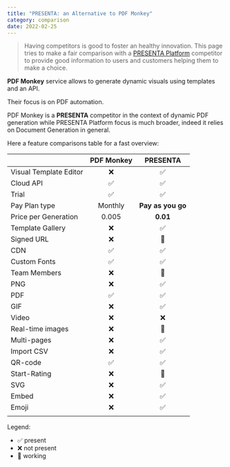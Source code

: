 ```yaml
---
title: "PRESENTA: an Alternative to PDF Monkey"
category: comparison
date: 2022-02-25
---
```


> Having competitors is good to foster an healthy innovation. This page tries to make a fair comparison with a [PRESENTA Platform](/) competitor to provide good information to users and customers helping them to make a choice.

**PDF Monkey** service allows to generate dynamic visuals using templates and an API.

Their focus is on PDF automation.

PDF Monkey is a **PRESENTA** competitor in the context of dynamic PDF generation while PRESENTA Platform focus is much broader, indeed it relies on Document Generation in general.

Here a feature comparisons table for a fast overview:

|                        | PDF Monkey |     PRESENTA      |
| :--------------------- | :--------: | :---------------: |
| Visual Template Editor |     ❌      |         ✅         |
| Cloud API              |     ✅      |         ✅         |
| Trial                  |     ✅      |         ✅         |
| Pay Plan type          |  Monthly   | **Pay as you go** |
| Price per Generation   |   0.005    |     **0.01**      |
| Template Gallery       |     ❌      |         ✅         |
| Signed URL             |     ❌      |         🔧         |
| CDN                    |     ✅      |         ✅         |
| Custom Fonts           |     ✅      |         ✅         |
| Team Members           |     ❌      |         🔧         |
| PNG                    |     ❌      |         ✅         |
| PDF                    |     ✅      |         ✅         |
| GIF                    |     ❌      |         ✅         |
| Video                  |     ❌      |         ❌         |
| Real-time images       |     ❌      |         🔧         |
| Multi-pages            |     ❌      |         ✅         |
| Import CSV             |     ❌      |         ✅         |
| QR-code                |     ✅      |         ✅         |
| Start-Rating           |     ❌      |         🔧         |
| SVG                    |     ❌      |         ✅         |
| Embed                  |     ❌      |         ✅         |
| Emoji                  |     ❌      |         ✅         |
|                        |            |                   |


Legend: 

- ✅ present
- ❌ not present
- 🔧 working